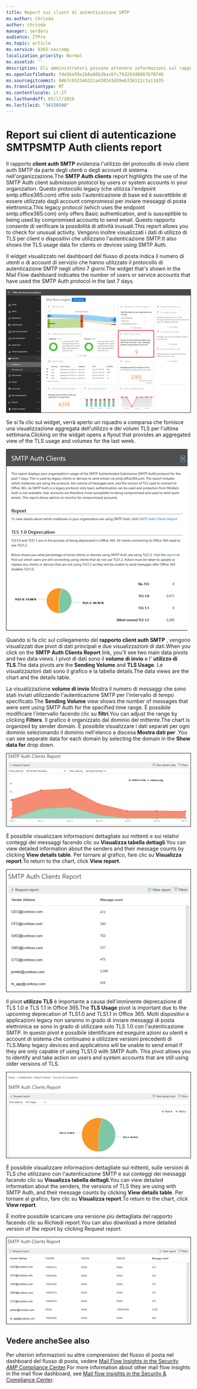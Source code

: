 ```yaml
---
title: Report sui client di autenticazione SMTP
ms.author: chrisda
author: chrisda
manager: serdars
audience: ITPro
ms.topic: article
ms.service: O365-seccomp
localization_priority: Normal
ms.assetid: ''
description: Gli amministratori possono ottenere informazioni sul rapporto client auth SMTP nel dashboard del flusso di posta elettronica nel centro sicurezza & Compliance.
ms.openlocfilehash: fde5be59e2b8a86b2bac6fc793293d8887670746
ms.sourcegitcommit: 9d67cb52544321a430343d39eb336112c1a11d35
ms.translationtype: MT
ms.contentlocale: it-IT
ms.lasthandoff: 05/17/2019
ms.locfileid: "34158598"
---
```

# <a name="smtp-auth-clients-report"></a><span data-ttu-id="6cdd0-103">Report sui client di autenticazione SMTP</span><span class="sxs-lookup"><span data-stu-id="6cdd0-103">SMTP Auth clients report</span></span>

<span data-ttu-id="6cdd0-104">Il rapporto **client auth SMTP** evidenzia l'utilizzo del protocollo di invio client auth SMTP da parte degli utenti o degli account di sistema nell'organizzazione.</span><span class="sxs-lookup"><span data-stu-id="6cdd0-104">The **SMTP Auth clients** report highlights the use of the SMTP Auth client submission protocol by users or system accounts in your organization.</span></span> <span data-ttu-id="6cdd0-105">Questo protocollo legacy (che utilizza l'endpoint smtp.office365.com) offre solo l'autenticazione di base ed è suscettibile di essere utilizzato dagli account compromessi per inviare messaggi di posta elettronica.</span><span class="sxs-lookup"><span data-stu-id="6cdd0-105">This legacy protocol (which uses the endpoint smtp.office365.com) only offers Basic authentication, and is susceptible to being used by compromised accounts to send email.</span></span>  <span data-ttu-id="6cdd0-106">Questo rapporto consente di verificare la possibilità di attività inusuali.</span><span class="sxs-lookup"><span data-stu-id="6cdd0-106">This report allows you to check for unusual activity.</span></span> <span data-ttu-id="6cdd0-107">Vengono inoltre visualizzati i dati di utilizzo di TLS per client o dispositivi che utilizzano l'autenticazione SMTP.</span><span class="sxs-lookup"><span data-stu-id="6cdd0-107">It also shows the TLS usage data for clients or devices using SMTP Auth.</span></span>

<span data-ttu-id="6cdd0-108">Il widget visualizzato nel dashboard del flusso di posta indica il numero di utenti o di account di servizio che hanno utilizzato il protocollo di autenticazione SMTP negli ultimi 7 giorni.</span><span class="sxs-lookup"><span data-stu-id="6cdd0-108">The widget that's shown in the Mail Flow dashboard indicates the number of users or service accounts that have used the SMTP Auth protocol in the last 7 days.</span></span>

![Report dei client auth SMTP nel dashboard del flusso di posta elettronica nel centro sicurezza & Compliance](media/smtp-auth-clients-report-selected.png)

<span data-ttu-id="6cdd0-110">Se si fa clic sul widget, verrà aperto un riquadro a comparsa che fornisce una visualizzazione aggregata dell'utilizzo e dei volumi TLS per l'ultima settimana.</span><span class="sxs-lookup"><span data-stu-id="6cdd0-110">Clicking on the widget opens a flyout that provides an aggregated view of the TLS usage and volumes for the last week.</span></span>

![Il riquadro a comparsa nel rapporto client auth SMTP](media/smtp-auth-clients-flyout.png)

<span data-ttu-id="6cdd0-112">Quando si fa clic sul collegamento del **rapporto client auth SMTP** , vengono visualizzati due pivot di dati principali e due visualizzazioni di dati.</span><span class="sxs-lookup"><span data-stu-id="6cdd0-112">When you click on the **SMTP Auth Clients Report** link, you'll see two main data pivots and two data views.</span></span> <span data-ttu-id="6cdd0-113">I pivot di dati sono il **volume di invio** e l' **utilizzo di TLS**.</span><span class="sxs-lookup"><span data-stu-id="6cdd0-113">The data pivots are the **Sending Volume** and **TLS Usage**.</span></span> <span data-ttu-id="6cdd0-114">Le visualizzazioni dati sono il grafico e la tabella details.</span><span class="sxs-lookup"><span data-stu-id="6cdd0-114">The data views are the chart and the details table.</span></span>

<span data-ttu-id="6cdd0-115">La visualizzazione **volume di invio** Mostra il numero di messaggi che sono stati inviati utilizzando l'autenticazione SMTP per l'intervallo di tempo specificato.</span><span class="sxs-lookup"><span data-stu-id="6cdd0-115">The **Sending Volume** view shows the number of messages that were sent using SMTP Auth for the specified time range.</span></span> <span data-ttu-id="6cdd0-116">È possibile modificare l'intervallo facendo clic su **filtri**.</span><span class="sxs-lookup"><span data-stu-id="6cdd0-116">You can adjust the range by clicking **Filters**.</span></span> <span data-ttu-id="6cdd0-117">Il grafico è organizzato dal dominio del mittente.</span><span class="sxs-lookup"><span data-stu-id="6cdd0-117">The chart is organized by sender domain.</span></span> <span data-ttu-id="6cdd0-118">È possibile visualizzare i dati separati per ogni dominio selezionando il dominio nell'elenco a discesa **Mostra dati per** .</span><span class="sxs-lookup"><span data-stu-id="6cdd0-118">You can see separate data for each domain by selecting the domain in the **Show data for** drop down.</span></span>

![Invio di volume nel rapporto client auth SMTP](media/smtp-auth-clients-report-sending-volume.png)

<span data-ttu-id="6cdd0-120">È possibile visualizzare informazioni dettagliate sui mittenti e sui relativi conteggi dei messaggi facendo clic su **Visualizza tabella dettagli**.</span><span class="sxs-lookup"><span data-stu-id="6cdd0-120">You can view detailed information about the senders and their message counts by clicking **View details table**.</span></span> <span data-ttu-id="6cdd0-121">Per tornare al grafico, fare clic su **Visualizza report**.</span><span class="sxs-lookup"><span data-stu-id="6cdd0-121">To return to the chart, click **View report**.</span></span>

![Tabella dei dettagli per l'invio del volume nel rapporto client auth SMTP](media/smtp-auth-clients-report-details-sending-volume.png)

<span data-ttu-id="6cdd0-123">Il pivot **utilizzo TLS** è importante a causa dell'imminente deprecazione di TLS 1.0 e TLS 1.1 in Office 365.</span><span class="sxs-lookup"><span data-stu-id="6cdd0-123">The **TLS Usage** pivot is important due to the upcoming deprecation of TLS1.0 and TLS1.1 in Office 365.</span></span> <span data-ttu-id="6cdd0-124">Molti dispositivi e applicazioni legacy non saranno in grado di inviare messaggi di posta elettronica se sono in grado di utilizzare solo TLS 1.0 con l'autenticazione SMTP. In questo pivot è possibile identificare ed eseguire azioni su utenti e account di sistema che continuano a utilizzare versioni precedenti di TLS.</span><span class="sxs-lookup"><span data-stu-id="6cdd0-124">Many legacy devices and applications will be unable to send email if they are only capable of using TLS1.0 with SMTP Auth. This pivot allows you to identify and take action on users and system accounts that are still using older versions of TLS.</span></span>

![Utilizzo di TLS nel rapporto client auth SMTP](media/smtp-auth-clients-report-tls-usage.png)

<span data-ttu-id="6cdd0-126">È possibile visualizzare informazioni dettagliate sui mittenti, sulle versioni di TLS che utilizzano con l'autenticazione SMTP e sui conteggi dei messaggi facendo clic su **Visualizza tabella dettagli**.</span><span class="sxs-lookup"><span data-stu-id="6cdd0-126">You can view detailed information about the senders, the versions of TLS they are using with SMTP Auth, and their message counts by clicking **View details table**.</span></span> <span data-ttu-id="6cdd0-127">Per tornare al grafico, fare clic su **Visualizza report**.</span><span class="sxs-lookup"><span data-stu-id="6cdd0-127">To return to the chart, click **View report**.</span></span>

<span data-ttu-id="6cdd0-128">È inoltre possibile scaricare una versione più dettagliata del rapporto facendo clic su Richiedi report.</span><span class="sxs-lookup"><span data-stu-id="6cdd0-128">You can also download a more detailed version of the report by clicking Request report.</span></span>

![Tabella dei dettagli per l'utilizzo di TLS nel rapporto client auth SMTP](media/smtp-auth-clients-report-details-tls-usage.png)

## <a name="see-also"></a><span data-ttu-id="6cdd0-130">Vedere anche</span><span class="sxs-lookup"><span data-stu-id="6cdd0-130">See also</span></span>

<span data-ttu-id="6cdd0-131">Per ulteriori informazioni su altre comprensioni del flusso di posta nel dashboard del flusso di posta, vedere [Mail Flow Insights in the Security _AMP_ Compliance Center](mail-flow-insights-v2.md).</span><span class="sxs-lookup"><span data-stu-id="6cdd0-131">For more information about other mail flow insights in the mail flow dashboard, see [Mail flow insights in the Security & Compliance Center](mail-flow-insights-v2.md).</span></span>
